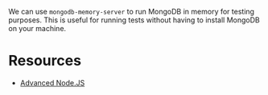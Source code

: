 We can use `mongodb-memory-server` to run MongoDB in memory for testing purposes. This is useful for running tests 
without having to install MongoDB on your machine.



# Resources
* [Advanced Node.JS](https://interactivecares.com/courseDetails/246?title=Advanced_Node.JS)